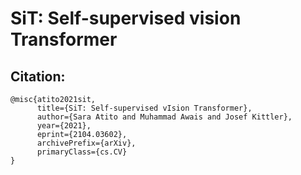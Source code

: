 # SiT: Self-supervised vision Transformer


## Citation:
```
@misc{atito2021sit,
      title={SiT: Self-supervised vIsion Transformer}, 
      author={Sara Atito and Muhammad Awais and Josef Kittler},
      year={2021},
      eprint={2104.03602},
      archivePrefix={arXiv},
      primaryClass={cs.CV}
}
```
